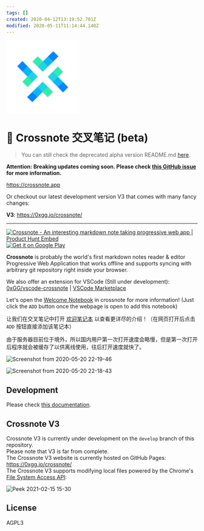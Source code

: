 ```yaml
---
tags: []
created: 2020-04-12T13:19:52.701Z
modified: 2020-05-11T11:14:44.140Z
---
```


![](./public/logo192.png)

# 📝 Crossnote 交叉笔记 (beta)

> You can still check the deprecated alpha version README.md [here](./README.alpha.md).

**Attention: Breaking updates coming soon. Please check [this GitHub issue](https://github.com/0xGG/crossnote/issues/129) for more information.**

https://crossnote.app

Or checkout our latest development version V3 that comes with many fancy changes: 

**V3**: https://0xgg.io/crossnote/  

---

<a href="https://www.producthunt.com/posts/crossnote?utm_source=badge-featured&utm_medium=badge&utm_souce=badge-crossnote" target="_blank"><img src="https://api.producthunt.com/widgets/embed-image/v1/featured.svg?post_id=197331&theme=dark" alt="Crossnote - An interesting markdown note taking progressive web app | Product Hunt Embed" style="width: 250px; height: 54px;" width="250px" height="54px" /></a>  
<a href="https://play.google.com/store/apps/details?id=app.crossnote.twa" target="_blank"><img src="https://play.google.com/intl/en_us/badges/static/images/badges/en_badge_web_generic.png" alt="Get it on Google Play" style="height: 70px"  height="70px"></a>

**Crossnote** is probably the world's first markdown notes reader & editor Progressive Web Application that works offline and supports syncing with arbitrary git repository right inside your browser.

We also offer an extension for VSCode (Still under development): [0xGG/vscode-crossnote](https://github.com/0xGG/vscode-crossnote) | [VSCode Marketplace](https://marketplace.visualstudio.com/items?itemName=shd101wyy.crossnote)

Let's open the [Welcome Notebook](https://crossnote.app/?repo=https%3A%2F%2Fgithub.com%2F0xGG%2Fwelcome-notebook.git&branch=master&filePath=README.md) in crossnote for more information! (Just click the `ADD` button once the webpage is open to add this notebook)

让我们在交叉笔记中打开 [欢迎笔记本](https://crossnote.app/?repo=https%3A%2F%2Fgithub.com%2F0xGG%2Fwelcome-notebook.git&branch=master&filePath=README.md) 以查看更详尽的介绍！（在网页打开后点击 `ADD` 按钮直接添加该笔记本）

由于服务器目前位于境外，所以国内用户第一次打开速度会略慢，但是第一次打开后程序就会被缓存了以供离线使用，往后打开速度就快了。

![Screenshot from 2020-05-20 22-19-46](https://i.loli.net/2020/05/20/avwbhzYotSFBPWL.png)

![Screenshot from 2020-05-20 22-18-43](https://i.loli.net/2020/05/20/9CDBljgFROm78eQ.png)

## Development

Please check [this documentation](https://github.com/0xGG/welcome-notebook/tree/master/development).

## Crossnote V3

Crossnote V3 is currently under development on the `develop` branch of this repository.  
Please note that V3 is far from complete.  
The Crossnote V3 website is currently hosted on GitHub Pages: https://0xgg.io/crossnote/  
The Crossnote V3 supports modifying local files powered by the Chrome's [File System Access API](https://web.dev/file-system-access/):

![Peek 2021-02-15 15-30](https://user-images.githubusercontent.com/1908863/107917394-db538100-6fa2-11eb-8ef1-ea37844cb799.gif)

## License

AGPL3
